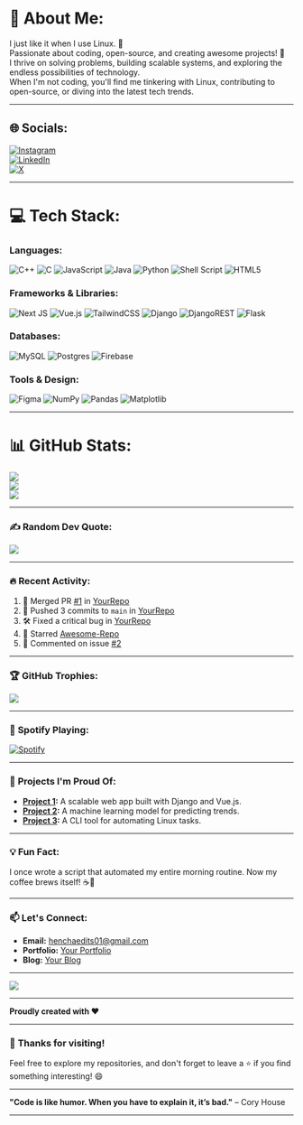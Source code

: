 # 💫 **About Me:**
I just like it when I use Linux. 🐧  
Passionate about coding, open-source, and creating awesome projects! 🚀  
I thrive on solving problems, building scalable systems, and exploring the endless possibilities of technology.  
When I'm not coding, you'll find me tinkering with Linux, contributing to open-source, or diving into the latest tech trends.  

---

## 🌐 **Socials:**
[![Instagram](https://img.shields.io/badge/Instagram-%23E4405F.svg?logo=Instagram&logoColor=white)](https://instagram.com/hen.cha_edits)  
[![LinkedIn](https://img.shields.io/badge/LinkedIn-%230077B5.svg?logo=linkedin&logoColor=white)](https://linkedin.com/in/henchadev)  
[![X](https://img.shields.io/badge/X-black.svg?logo=X&logoColor=white)](https://x.com/mac_henry_03)  

---

# 💻 **Tech Stack:**
### **Languages:**
![C++](https://img.shields.io/badge/c++-%2300599C.svg?style=flat&logo=c%2B%2B&logoColor=white) 
![C](https://img.shields.io/badge/c-%2300599C.svg?style=flat&logo=c&logoColor=white) 
![JavaScript](https://img.shields.io/badge/javascript-%23323330.svg?style=flat&logo=javascript&logoColor=%23F7DF1E) 
![Java](https://img.shields.io/badge/java-%23ED8B00.svg?style=flat&logo=openjdk&logoColor=white) 
![Python](https://img.shields.io/badge/python-3670A0?style=flat&logo=python&logoColor=ffdd54) 
![Shell Script](https://img.shields.io/badge/shell_script-%23121011.svg?style=flat&logo=gnu-bash&logoColor=white) 
![HTML5](https://img.shields.io/badge/html5-%23E34F26.svg?style=flat&logo=html5&logoColor=white) 

### **Frameworks & Libraries:**
![Next JS](https://img.shields.io/badge/Next-black?style=flat&logo=next.js&logoColor=white) 
![Vue.js](https://img.shields.io/badge/vue.js-%2335495e.svg?style=flat&logo=vuedotjs&logoColor=%234FC08D) 
![TailwindCSS](https://img.shields.io/badge/tailwindcss-%2338B2AC.svg?style=flat&logo=tailwind-css&logoColor=white) 
![Django](https://img.shields.io/badge/django-%23092E20.svg?style=flat&logo=django&logoColor=white) 
![DjangoREST](https://img.shields.io/badge/DJANGO-REST-ff1709?style=flat&logo=django&logoColor=white&color=ff1709&labelColor=gray) 
![Flask](https://img.shields.io/badge/flask-%23000.svg?style=flat&logo=flask&logoColor=white) 

### **Databases:**
![MySQL](https://img.shields.io/badge/mysql-4479A1.svg?style=flat&logo=mysql&logoColor=white) 
![Postgres](https://img.shields.io/badge/postgres-%23316192.svg?style=flat&logo=postgresql&logoColor=white) 
![Firebase](https://img.shields.io/badge/firebase-a08021?style=flat&logo=firebase&logoColor=ffcd34) 

### **Tools & Design:**
![Figma](https://img.shields.io/badge/figma-%23F24E1E.svg?style=flat&logo=figma&logoColor=white) 
![NumPy](https://img.shields.io/badge/numpy-%23013243.svg?style=flat&logo=numpy&logoColor=white) 
![Pandas](https://img.shields.io/badge/pandas-%23150458.svg?style=flat&logo=pandas&logoColor=white) 
![Matplotlib](https://img.shields.io/badge/Matplotlib-%23ffffff.svg?style=flat&logo=Matplotlib&logoColor=black) 

---

# 📊 **GitHub Stats:**
![](https://github-readme-stats.vercel.app/api?username=HenchaDev&theme=radical&hide_border=false&include_all_commits=false&count_private=false)  
![](https://github-readme-streak-stats.herokuapp.com/?user=HenchaDev&theme=radical&hide_border=false)  
![](https://github-readme-stats.vercel.app/api/top-langs/?username=HenchaDev&theme=radical&hide_border=false&include_all_commits=false&count_private=false&layout=compact)  

---

### ✍️ **Random Dev Quote:**
![](https://quotes-github-readme.vercel.app/api?type=horizontal&theme=radical)  

---

### 🔥 **Recent Activity:**
<!--START_SECTION:activity-->
1. 🎉 Merged PR [#1](https://github.com/HenchaDev/YourRepo/pull/1) in [YourRepo](https://github.com/HenchaDev/YourRepo)  
2. 🚀 Pushed 3 commits to `main` in [YourRepo](https://github.com/HenchaDev/YourRepo)  
3. 🛠️ Fixed a critical bug in [YourRepo](https://github.com/HenchaDev/YourRepo)  
4. 🌟 Starred [Awesome-Repo](https://github.com/User/Awesome-Repo)  
5. 💬 Commented on issue [#2](https://github.com/HenchaDev/YourRepo/issues/2)  
<!--END_SECTION:activity-->

---

### 🏆 **GitHub Trophies:**
![](https://github-profile-trophy.vercel.app/?username=HenchaDev&theme=radical&no-frame=false&no-bg=false&margin-w=4)  

---

### 🎨 **Spotify Playing:**
[![Spotify](https://novatorem.vercel.app/api/spotify)](https://open.spotify.com/user/l5qik7x0snn0rg8wgmgsz86h5)  

---

### 🚀 **Projects I'm Proud Of:**
- **[Project 1](https://github.com/HenchaDev/Project1):** A scalable web app built with Django and Vue.js.  
- **[Project 2](https://github.com/HenchaDev/Project2):** A machine learning model for predicting trends.  
- **[Project 3](https://github.com/HenchaDev/Project3):** A CLI tool for automating Linux tasks.  

---

### 💡 **Fun Fact:**
I once wrote a script that automated my entire morning routine. Now my coffee brews itself! ☕🤖  

---

### 📫 **Let's Connect:**
- **Email:** henchaedits01@gmail.com  
- **Portfolio:** [Your Portfolio](https://henry-portfolio-five.vercel.app/)  
- **Blog:** [Your Blog](https://yourblog.com)  

---

[![](https://visitcount.itsvg.in/api?id=HenchaDev&icon=0&color=0)](https://visitcount.itsvg.in)  

---

**Proudly created with ❤️**

---

### 🎉 **Thanks for visiting!**  
Feel free to explore my repositories, and don't forget to leave a ⭐ if you find something interesting! 😄  

---

**"Code is like humor. When you have to explain it, it’s bad."** – Cory House  

--- 
